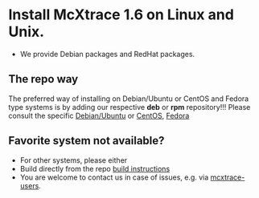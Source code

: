 # Install McXtrace 1.6 on Linux and Unix.

* We provide Debian packages and RedHat packages.

## The repo way
The preferred way of installing on Debian/Ubuntu or CentOS and Fedora type systems is by adding our respective **deb** or **rpm** repository!!! Please consult the
specific [Debian/Ubuntu](debian/README.md) or [CentOS](centos/README.md), [Fedora](fedora/README.md)

## Favorite system not available?
* For other systems, please either
 * Build directly from the repo [build instructions](https://github.com/McStasMcXtrace/McCode/wiki/Building-McStas-McXtrace)
 * You are welcome to contact us in case of issues, e.g. via [mcxtrace-users](mailto:mcxtrace-users@mcxtrace.org).
